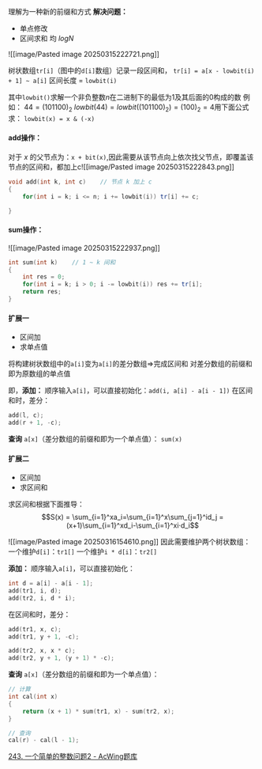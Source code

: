 理解为一种新的前缀和方式
**解决问题：**
- 单点修改
- 区间求和
均 $logN$

![[image/Pasted image 20250315222721.png]]

树状数组`tr[i]`（图中的`d[i]`数组）记录一段区间和，
`tr[i] = a[x - lowbit(i) + 1] ~ a[i]`
区间长度 = `lowbit(i)`

其中`lowbit()`求解一个非负整数$n$在二进制下的最低为1及其后面的0构成的数
例如：
$44 = (101100)_2$ 
$lowbit(44) = lowbit((101100)_2) = (100)_2 = 4$
​
用下面公式求：
`lowbit(x) = x & (-x)`

#### add操作：
对于 $x$ 的父节点为：`x + bit(x)`,因此需要从该节点向上依次找父节点，即覆盖该节点的区间和，都加上c![[image/Pasted image 20250315222843.png]]
```c++
void add(int k, int c)    // 节点 k 加上 c
{
    for(int i = k; i <= n; i += lowbit(i)) tr[i] += c;

}
```

#### sum操作：
![[image/Pasted image 20250315222937.png]]
```c++
int sum(int k)    // 1 ~ k 间和
{
    int res = 0;
    for(int i = k; i > 0; i -= lowbit(i)) res += tr[i];
    return res;
}
```

#### 扩展一
- 区间加
- 求单点值

将构建树状数组中的`a[i]`变为`a[i]`的差分数组=>完成区间和
对差分数组的前缀和即为原数组的单点值

即，**添加：**
顺序输入`a[i]`，可以直接初始化：`add(i, a[i] - a[i - 1])`
在区间和时，差分：
```c++
add(l, c);
add(r + 1, -c);
```

**查询** `a[x]`（差分数组的前缀和即为一个单点值）：
`sum(x)`

#### 扩展二
- 区间加
- 求区间和

求区间和根据下面推导：
$$S(x) = \sum_{i=1}^xa_i=\sum_{i=1}^x\sum_{j=1}^id_j = (x+1)\sum_{i=1}^xd_i-\sum_{i=1}^xi·d_i$$

![[image/Pasted image 20250316154610.png]]
因此需要维护两个树状数组：
一个维护`d[i]`：`tr1[]`
一个维护`i * d[i]`：`tr2[]`

**添加：**
顺序输入`a[i]`，可以直接初始化：
```c++
int d = a[i] - a[i - 1];
add(tr1, i, d);
add(tr2, i, d * i);
```

在区间和时，差分：
```c++
add(tr1, x, c);
add(tr1, y + 1, -c);

add(tr2, x, x * c);
add(tr2, y + 1, (y + 1) * -c);
```

**查询** `a[x]`（差分数组的前缀和即为一个单点值）：
```c++
// 计算
int cal(int x)
{
    return (x + 1) * sum(tr1, x) - sum(tr2, x);
}

// 查询
cal(r) - cal(l - 1);
```

[243. 一个简单的整数问题2 - AcWing题库](https://www.acwing.com/problem/content/244/)